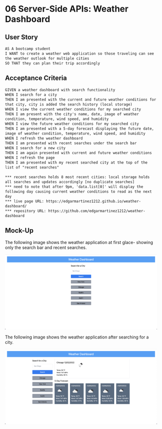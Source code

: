 # 06 Server-Side APIs: Weather Dashboard

## User Story

```
AS A bootcamp student
I WANT to create a weather web application so those traveling can see the weather outlook for multiple cities
SO THAT they can plan their trip accordingly
```

## Acceptance Criteria

```
GIVEN a weather dashboard with search functionality
WHEN I search for a city
THEN I am presented with the current and future weather conditions for that city, city is added the search history (local storage)
WHEN I view the current weather conditions for my searched city
THEN I am present with the city's name, date, image of weather condition, temperature, wind speed, and humidity
WHEN I view the future weather conditions for my searched city
THEN I am presented with a 5-day forecast displaying the future date, image of weather condition, temperature, wind speed, and humidity
WHEN I refresh the weather dashboard
THEN I am presented with recent searches under the search bar
WHEN I search for a new city
THEN I am again presented with current and future weather conditions
WHEN I refresh the page
THEN I am presented with my recent searched city at the top of the list of "recent searches"

*** recent searches holds 8 most recent cities: local storage holds all searches and updates accordingly [no duplicate searches]
*** need to note that after 9pm, 'data.list[0]' will display the following day causing current weather conditions to read as the next day
*** live page URL: https://edgarmartinez1212.github.io/weather-dashboard/
*** repository URL: https://github.com/edgarmartinez1212/weather-dashboard
```

## Mock-Up

The following image shows the weather application at first glace- showing only the search bar and recent searches.

![The weather application at first glance shows only search bar and recent searches](./Assets/weather-dashboard_first_visit.png)

The following image shows the weather application after searching for a city.

![The weather application after searching for a city](./Assets/weather-dashboard_searched_city.png)
